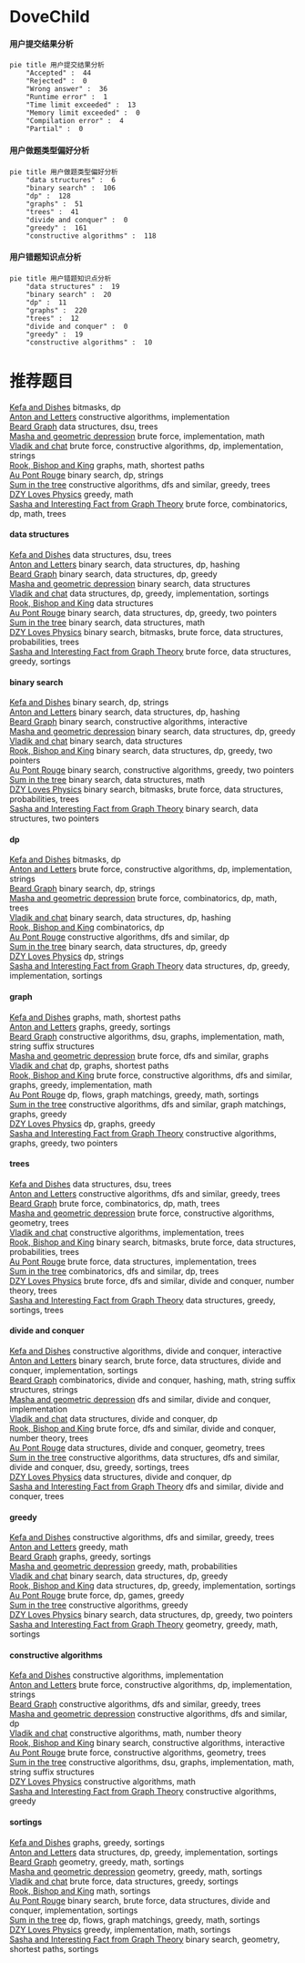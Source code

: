 # DoveChild
<!-- tabs:start -->
#### **用户提交结果分析**

```mermaid
pie title 用户提交结果分析
    "Accepted" :  44
    "Rejected" :  0
    "Wrong answer" :  36
    "Runtime error" :  1
    "Time limit exceeded" :  13
    "Memory limit exceeded" :  0
    "Compilation error" :  4
    "Partial" :  0
```
#### **用户做题类型偏好分析**

```mermaid
pie title 用户做题类型偏好分析
    "data structures" :  6
    "binary search" :  106
    "dp" :  128
    "graphs" :  51
    "trees" :  41
    "divide and conquer" :  0
    "greedy" :  161
    "constructive algorithms" :  118
```
#### **用户错题知识点分析**

```mermaid
pie title 用户错题知识点分析
    "data structures" :  19
    "binary search" :  20
    "dp" :  11
    "graphs" :  220
    "trees" :  12
    "divide and conquer" :  0
    "greedy" :  19
    "constructive algorithms" :  10
```
<!-- tabs:end -->
# 推荐题目
[Kefa and Dishes](http://codeforces.com/problemset/problem/580/D)		bitmasks,
                        dp		  
[Anton and Letters](http://codeforces.com/problemset/problem/443/A)		constructive algorithms,
                        implementation		  
[Beard Graph](http://codeforces.com/problemset/problem/165/D)		data structures,
                        dsu,
                        trees		  
[Masha and geometric depression](http://codeforces.com/problemset/problem/789/B)		brute force,
                        implementation,
                        math		  
[Vladik and chat](http://codeforces.com/problemset/problem/754/C)		brute force,
                        constructive algorithms,
                        dp,
                        implementation,
                        strings		  
[Rook, Bishop and King](http://codeforces.com/problemset/problem/370/A)		graphs,
                        math,
                        shortest paths		  
[Au Pont Rouge](https://codeforces.com/contest/1314/problem/C)		binary search,
                        dp,
                        strings		  
[Sum in the tree](https://codeforces.com/contest/1099/problem/D)		constructive algorithms,
                        dfs and similar,
                        greedy,
                        trees		  
[DZY Loves Physics](https://codeforces.com/contest/445/problem/C)		greedy,
                        math		  
[Sasha and Interesting Fact from Graph Theory](https://codeforces.com/contest/1113/problem/F)		brute force,
                        combinatorics,
                        dp,
                        math,
                        trees		  
<!-- tabs:start -->
#### **data structures**
[Kefa and Dishes](http://codeforces.com/problemset/problem/165/D)		data structures,
                        dsu,
                        trees		  
[Anton and Letters](http://codeforces.com/problemset/problem/650/D)		binary search,
                        data structures,
                        dp,
                        hashing		  
[Beard Graph](http://codeforces.com/problemset/problem/1416/E)		binary search,
                        data structures,
                        dp,
                        greedy		  
[Masha and geometric depression](http://codeforces.com/problemset/problem/768/G)		binary search,
                        data structures		  
[Vladik and chat](http://codeforces.com/problemset/problem/527/D)		data structures,
                        dp,
                        greedy,
                        implementation,
                        sortings		  
[Rook, Bishop and King](http://codeforces.com/problemset/problem/788/E)		data structures		  
[Au Pont Rouge](http://codeforces.com/problemset/problem/1492/C)		binary search,
                        data structures,
                        dp,
                        greedy,
                        two pointers		  
[Sum in the tree](http://codeforces.com/problemset/problem/1490/G)		binary search,
                        data structures,
                        math		  
[DZY Loves Physics](http://codeforces.com/problemset/problem/1479/D)		binary search,
                        bitmasks,
                        brute force,
                        data structures,
                        probabilities,
                        trees		  
[Sasha and Interesting Fact from Graph Theory](http://codeforces.com/problemset/problem/1497/A)		brute force,
                        data structures,
                        greedy,
                        sortings		  
#### **binary search**
[Kefa and Dishes](https://codeforces.com/contest/1314/problem/C)		binary search,
                        dp,
                        strings		  
[Anton and Letters](http://codeforces.com/problemset/problem/650/D)		binary search,
                        data structures,
                        dp,
                        hashing		  
[Beard Graph](https://codeforces.com/contest/1104/problem/D)		binary search,
                        constructive algorithms,
                        interactive		  
[Masha and geometric depression](http://codeforces.com/problemset/problem/1416/E)		binary search,
                        data structures,
                        dp,
                        greedy		  
[Vladik and chat](http://codeforces.com/problemset/problem/768/G)		binary search,
                        data structures		  
[Rook, Bishop and King](http://codeforces.com/problemset/problem/1492/C)		binary search,
                        data structures,
                        dp,
                        greedy,
                        two pointers		  
[Au Pont Rouge](http://codeforces.com/problemset/problem/1463/D)		binary search,
                        constructive algorithms,
                        greedy,
                        two pointers		  
[Sum in the tree](http://codeforces.com/problemset/problem/1490/G)		binary search,
                        data structures,
                        math		  
[DZY Loves Physics](http://codeforces.com/problemset/problem/1479/D)		binary search,
                        bitmasks,
                        brute force,
                        data structures,
                        probabilities,
                        trees		  
[Sasha and Interesting Fact from Graph Theory](http://codeforces.com/problemset/problem/1436/E)		binary search,
                        data structures,
                        two pointers		  
#### **dp**
[Kefa and Dishes](http://codeforces.com/problemset/problem/580/D)		bitmasks,
                        dp		  
[Anton and Letters](http://codeforces.com/problemset/problem/754/C)		brute force,
                        constructive algorithms,
                        dp,
                        implementation,
                        strings		  
[Beard Graph](https://codeforces.com/contest/1314/problem/C)		binary search,
                        dp,
                        strings		  
[Masha and geometric depression](https://codeforces.com/contest/1113/problem/F)		brute force,
                        combinatorics,
                        dp,
                        math,
                        trees		  
[Vladik and chat](http://codeforces.com/problemset/problem/650/D)		binary search,
                        data structures,
                        dp,
                        hashing		  
[Rook, Bishop and King](http://codeforces.com/problemset/problem/1185/G2)		combinatorics,
                        dp		  
[Au Pont Rouge](http://codeforces.com/problemset/problem/354/E)		constructive algorithms,
                        dfs and similar,
                        dp		  
[Sum in the tree](http://codeforces.com/problemset/problem/1416/E)		binary search,
                        data structures,
                        dp,
                        greedy		  
[DZY Loves Physics](http://codeforces.com/problemset/problem/476/E)		dp,
                        strings		  
[Sasha and Interesting Fact from Graph Theory](http://codeforces.com/problemset/problem/527/D)		data structures,
                        dp,
                        greedy,
                        implementation,
                        sortings		  
#### **graph**
[Kefa and Dishes](http://codeforces.com/problemset/problem/370/A)		graphs,
                        math,
                        shortest paths		  
[Anton and Letters](https://codeforces.com/contest/438/problem/A)		graphs,
                        greedy,
                        sortings		  
[Beard Graph](http://codeforces.com/problemset/problem/441/D)		constructive algorithms,
                        dsu,
                        graphs,
                        implementation,
                        math,
                        string suffix structures		  
[Masha and geometric depression](http://codeforces.com/problemset/problem/246/D)		brute force,
                        dfs and similar,
                        graphs		  
[Vladik and chat](http://codeforces.com/problemset/problem/773/D)		dp,
                        graphs,
                        shortest paths		  
[Rook, Bishop and King](http://codeforces.com/problemset/problem/1487/C)		brute force,
                        constructive algorithms,
                        dfs and similar,
                        graphs,
                        greedy,
                        implementation,
                        math		  
[Au Pont Rouge](http://codeforces.com/problemset/problem/1437/C)		dp,
                        flows,
                        graph matchings,
                        greedy,
                        math,
                        sortings		  
[Sum in the tree](http://codeforces.com/problemset/problem/1470/D)		constructive algorithms,
                        dfs and similar,
                        graph matchings,
                        graphs,
                        greedy		  
[DZY Loves Physics](http://codeforces.com/problemset/problem/1476/C)		dp,
                        graphs,
                        greedy		  
[Sasha and Interesting Fact from Graph Theory](http://codeforces.com/problemset/problem/1304/D)		constructive algorithms,
                        graphs,
                        greedy,
                        two pointers		  
#### **trees**
[Kefa and Dishes](http://codeforces.com/problemset/problem/165/D)		data structures,
                        dsu,
                        trees		  
[Anton and Letters](https://codeforces.com/contest/1099/problem/D)		constructive algorithms,
                        dfs and similar,
                        greedy,
                        trees		  
[Beard Graph](https://codeforces.com/contest/1113/problem/F)		brute force,
                        combinatorics,
                        dp,
                        math,
                        trees		  
[Masha and geometric depression](http://codeforces.com/problemset/problem/452/B)		brute force,
                        constructive algorithms,
                        geometry,
                        trees		  
[Vladik and chat](http://codeforces.com/problemset/problem/1085/D)		constructive algorithms,
                        implementation,
                        trees		  
[Rook, Bishop and King](http://codeforces.com/problemset/problem/1479/D)		binary search,
                        bitmasks,
                        brute force,
                        data structures,
                        probabilities,
                        trees		  
[Au Pont Rouge](http://codeforces.com/problemset/problem/1511/C)		brute force,
                        data structures,
                        implementation,
                        trees		  
[Sum in the tree](http://codeforces.com/problemset/problem/1499/F)		combinatorics,
                        dfs and similar,
                        dp,
                        trees		  
[DZY Loves Physics](http://codeforces.com/problemset/problem/1491/E)		brute force,
                        dfs and similar,
                        divide and conquer,
                        number theory,
                        trees		  
[Sasha and Interesting Fact from Graph Theory](http://codeforces.com/problemset/problem/1466/D)		data structures,
                        greedy,
                        sortings,
                        trees		  
#### **divide and conquer**
[Kefa and Dishes](http://codeforces.com/problemset/problem/788/D)		constructive algorithms,
                        divide and conquer,
                        interactive		  
[Anton and Letters](http://codeforces.com/problemset/problem/1461/D)		binary search,
                        brute force,
                        data structures,
                        divide and conquer,
                        implementation,
                        sortings		  
[Beard Graph](http://codeforces.com/problemset/problem/1466/G)		combinatorics,
                        divide and conquer,
                        hashing,
                        math,
                        string suffix structures,
                        strings		  
[Masha and geometric depression](http://codeforces.com/problemset/problem/1490/D)		dfs and similar,
                        divide and conquer,
                        implementation		  
[Vladik and chat](https://codeforces.com/contest/1483/problem/C)		data structures,
                        divide and conquer,
                        dp		  
[Rook, Bishop and King](http://codeforces.com/problemset/problem/1491/E)		brute force,
                        dfs and similar,
                        divide and conquer,
                        number theory,
                        trees		  
[Au Pont Rouge](http://codeforces.com/problemset/problem/1303/G)		data structures,
                        divide and conquer,
                        geometry,
                        trees		  
[Sum in the tree](http://codeforces.com/problemset/problem/1494/D)		constructive algorithms,
                        data structures,
                        dfs and similar,
                        divide and conquer,
                        dsu,
                        greedy,
                        sortings,
                        trees		  
[DZY Loves Physics](http://codeforces.com/problemset/problem/1482/E)		data structures,
                        divide and conquer,
                        dp		  
[Sasha and Interesting Fact from Graph Theory](http://codeforces.com/problemset/problem/566/C)		dfs and similar,
                        divide and conquer,
                        trees		  
#### **greedy**
[Kefa and Dishes](https://codeforces.com/contest/1099/problem/D)		constructive algorithms,
                        dfs and similar,
                        greedy,
                        trees		  
[Anton and Letters](https://codeforces.com/contest/445/problem/C)		greedy,
                        math		  
[Beard Graph](https://codeforces.com/contest/438/problem/A)		graphs,
                        greedy,
                        sortings		  
[Masha and geometric depression](https://codeforces.com/contest/443/problem/D)		greedy,
                        math,
                        probabilities		  
[Vladik and chat](http://codeforces.com/problemset/problem/1416/E)		binary search,
                        data structures,
                        dp,
                        greedy		  
[Rook, Bishop and King](http://codeforces.com/problemset/problem/527/D)		data structures,
                        dp,
                        greedy,
                        implementation,
                        sortings		  
[Au Pont Rouge](http://codeforces.com/problemset/problem/1372/D)		brute force,
                        dp,
                        games,
                        greedy		  
[Sum in the tree](http://codeforces.com/problemset/problem/1375/B)		constructive algorithms,
                        greedy		  
[DZY Loves Physics](http://codeforces.com/problemset/problem/1492/C)		binary search,
                        data structures,
                        dp,
                        greedy,
                        two pointers		  
[Sasha and Interesting Fact from Graph Theory](https://codeforces.com/contest/1496/problem/C)		geometry,
                        greedy,
                        math,
                        sortings		  
#### **constructive algorithms**
[Kefa and Dishes](http://codeforces.com/problemset/problem/443/A)		constructive algorithms,
                        implementation		  
[Anton and Letters](http://codeforces.com/problemset/problem/754/C)		brute force,
                        constructive algorithms,
                        dp,
                        implementation,
                        strings		  
[Beard Graph](https://codeforces.com/contest/1099/problem/D)		constructive algorithms,
                        dfs and similar,
                        greedy,
                        trees		  
[Masha and geometric depression](http://codeforces.com/problemset/problem/354/E)		constructive algorithms,
                        dfs and similar,
                        dp		  
[Vladik and chat](http://codeforces.com/problemset/problem/487/C)		constructive algorithms,
                        math,
                        number theory		  
[Rook, Bishop and King](https://codeforces.com/contest/1104/problem/D)		binary search,
                        constructive algorithms,
                        interactive		  
[Au Pont Rouge](http://codeforces.com/problemset/problem/452/B)		brute force,
                        constructive algorithms,
                        geometry,
                        trees		  
[Sum in the tree](http://codeforces.com/problemset/problem/441/D)		constructive algorithms,
                        dsu,
                        graphs,
                        implementation,
                        math,
                        string suffix structures		  
[DZY Loves Physics](https://codeforces.com/contest/287/problem/C)		constructive algorithms,
                        math		  
[Sasha and Interesting Fact from Graph Theory](http://codeforces.com/problemset/problem/1375/B)		constructive algorithms,
                        greedy		  
#### **sortings**
[Kefa and Dishes](https://codeforces.com/contest/438/problem/A)		graphs,
                        greedy,
                        sortings		  
[Anton and Letters](http://codeforces.com/problemset/problem/527/D)		data structures,
                        dp,
                        greedy,
                        implementation,
                        sortings		  
[Beard Graph](https://codeforces.com/contest/1496/problem/C)		geometry,
                        greedy,
                        math,
                        sortings		  
[Masha and geometric depression](http://codeforces.com/problemset/problem/1495/A)		geometry,
                        greedy,
                        math,
                        sortings		  
[Vladik and chat](http://codeforces.com/problemset/problem/1497/A)		brute force,
                        data structures,
                        greedy,
                        sortings		  
[Rook, Bishop and King](http://codeforces.com/problemset/problem/1427/A)		math,
                        sortings		  
[Au Pont Rouge](http://codeforces.com/problemset/problem/1461/D)		binary search,
                        brute force,
                        data structures,
                        divide and conquer,
                        implementation,
                        sortings		  
[Sum in the tree](http://codeforces.com/problemset/problem/1437/C)		dp,
                        flows,
                        graph matchings,
                        greedy,
                        math,
                        sortings		  
[DZY Loves Physics](http://codeforces.com/problemset/problem/1473/A)		greedy,
                        implementation,
                        math,
                        sortings		  
[Sasha and Interesting Fact from Graph Theory](http://codeforces.com/problemset/problem/1486/B)		binary search,
                        geometry,
                        shortest paths,
                        sortings		  
<!-- tabs:end -->
